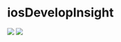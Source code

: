 # iosDevelopInsight
![](./iosDevelopInsight/美团总结/效果图/20150716151051443.jpg)
![](效果图/20150716151051443.jpg)
